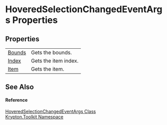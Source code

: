 # HoveredSelectionChangedEventArgs Properties




## Properties
<table>
<tr>
<td><a href="32dac86a-2192-5866-02e2-fb55b67b82f5.md">Bounds</a></td>
<td>Gets the bounds.</td></tr>
<tr>
<td><a href="1d3b039e-6002-4ab4-8039-ddcfe8ec2c98.md">Index</a></td>
<td>Gets the item index.</td></tr>
<tr>
<td><a href="4a143372-35d1-605a-f668-62a1e7b61cbe.md">Item</a></td>
<td>Gets the item.</td></tr>
</table>

## See Also


#### Reference
<a href="f58f5e65-2eb7-76c6-96ff-f08b4d6353e9.md">HoveredSelectionChangedEventArgs Class</a>  
<a href="79d2eac2-21f4-54ff-7552-b20c33c30600.md">Krypton.Toolkit Namespace</a>  

